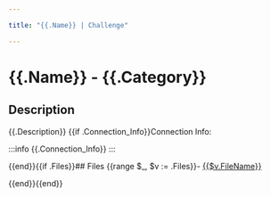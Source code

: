 ```yaml
---

title: "{{.Name}} | Challenge"

---
```


{{.Name}} - {{.Category}}
===

## Description

{{.Description}}
{{if .Connection_Info}}Connection Info:

:::info
{{.Connection_Info}}
:::

{{end}}{{if .Files}}## Files
{{range $_, $v := .Files}}- [{{$v.FileName}}](attachment/{{$v.FileName}})

{{end}}{{end}}